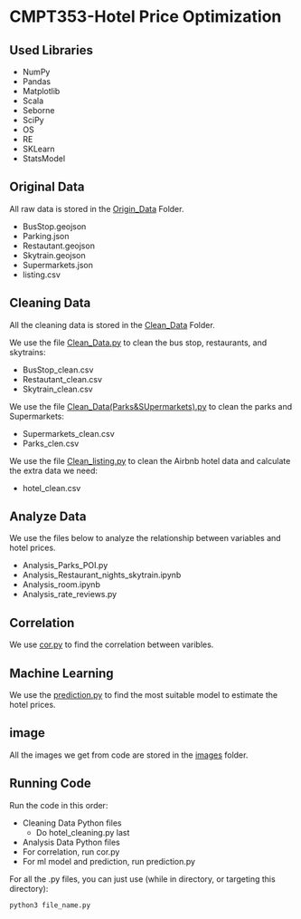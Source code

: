 # CMPT353-Hotel Price Optimization
## Used Libraries
- NumPy
- Pandas
- Matplotlib
- Scala
- Seborne
- SciPy
- OS
- RE
- SKLearn
- StatsModel
## Original Data
All raw data is stored in the [Origin_Data](https://github.com/IAsianRice/CMPT353-Hotel-Grader/tree/master/Origin_Data) Folder.
- BusStop.geojson
- Parking.json
- Restautant.geojson
- Skytrain.geojson
- Supermarkets.json
- listing.csv
## Cleaning Data
All the cleaning data is stored in the [Clean_Data](https://github.com/IAsianRice/CMPT353-Hotel-Grader/tree/master/Origin_Data) Folder.

We use the file [Clean_Data.py](https://github.com/IAsianRice/CMPT353-Hotel-Grader/blob/master/Clean_Data.py) to clean the bus stop, restaurants, and skytrains:
- BusStop_clean.csv
- Restautant_clean.csv
- Skytrain_clean.csv

We use the file [Clean_Data(Parks&SUpermarkets).py](https://github.com/IAsianRice/CMPT353-Hotel-Grader/blob/master/Clean_Data(Parks%26Supermarkets).py) to clean the parks and Supermarkets:
- Supermarkets_clean.csv
- Parks_clen.csv

We use the file [Clean_listing.py](https://github.com/IAsianRice/CMPT353-Hotel-Grader/blob/master/Clean_listing.py) to clean the Airbnb hotel data and calculate the extra data we need:
- hotel_clean.csv

## Analyze Data
We use the files below to analyze the relationship between variables and hotel prices.
- Analysis_Parks_POI.py
- Analysis_Restaurant_nights_skytrain.ipynb
- Analysis_room.ipynb
- Analysis_rate_reviews.py

## Correlation
We use [cor.py](https://github.com/IAsianRice/CMPT353-Hotel-Grader/blob/master/cor.py) to find the correlation between varibles.
## Machine Learning
We use the [prediction.py](https://github.com/IAsianRice/CMPT353-Hotel-Grader/blob/master/prediction.py) to find the most suitable model to estimate the hotel prices.

## image
All the images we get from code are stored in the [images](https://github.com/IAsianRice/CMPT353-Hotel-Grader/tree/master/images) folder.

## Running Code
Run the code in this order:
- Cleaning Data Python files
  - Do hotel_cleaning.py last
- Analysis Data Python files
- For correlation, run cor.py
- For ml model and prediction, run prediction.py

For all the .py files, you can just use (while in directory, or targeting this directory):
```
python3 file_name.py
```
